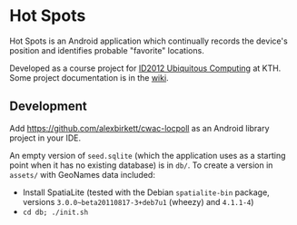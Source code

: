 Hot Spots
=========

Hot Spots is an Android application which continually records the device's position and identifies probable "favorite" locations.

Developed as a course project for [ID2012 Ubiquitous Computing](https://www.kth.se/student/kurser/kurs/ID2012/?l=en) at KTH. Some project documentation is in the [wiki](//github.com/coyotebush/hot-spots/wiki).

Development
-----------
Add <https://github.com/alexbirkett/cwac-locpoll> as an Android library project in your IDE.

An empty version of `seed.sqlite` (which the application uses as a starting point when it has no existing database) is in `db/`. To create a version in `assets/` with GeoNames data included:

 * Install SpatiaLite (tested with the Debian `spatialite-bin` package, versions `3.0.0~beta20110817-3+deb7u1` (wheezy) and `4.1.1-4`)
 * `cd db; ./init.sh`
